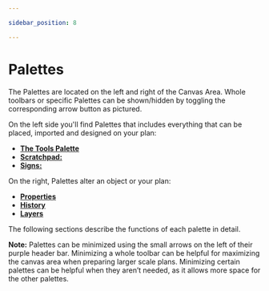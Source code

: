 ```yaml
---

sidebar_position: 8

---
```

# Palettes

The Palettes are located on the left and right of the Canvas Area. Whole toolbars or specific Palettes can be shown/hidden by toggling the corresponding arrow button as pictured.

On the left side you'll find Palettes that includes everything that can be placed, imported and designed on your plan:

- [**The Tools Palette**](./tools-palette.md)
- [**Scratchpad:**](./scratchpad-palette.md)
- [**Signs:**](./signs-palette.md)

On the right, Palettes alter an object or your plan:

- [**Properties**](./properties-palette.md)
- [**History**](./history-palette.md)
- [**Layers**](./layers-palette.md)

The following sections describe the functions of each palette in detail.

**Note:** Palettes can be minimized using the small arrows on the left of their purple header bar.
Minimizing a whole toolbar can be helpful for maximizing the canvas area when preparing larger scale plans.
Minimizing certain palettes can be helpful when they aren’t needed, as it allows more space for the other palettes.
